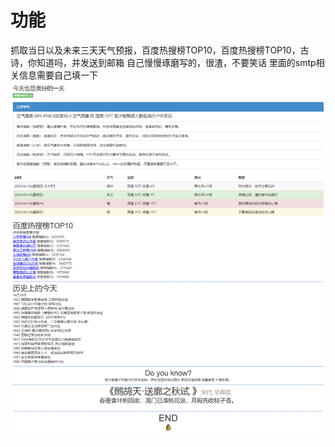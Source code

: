 # 功能
抓取当日以及未来三天天气预报，百度热搜榜TOP10，百度热搜榜TOP10，古诗，你知道吗，并发送到邮箱
自己慢慢琢磨写的，很渣，不要笑话
里面的smtp相关信息需要自己填一下
![演示图](https://raw.githubusercontent.com/newtool/newday/master/image/download.png)

